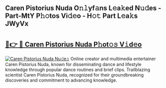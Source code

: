 ## Caren Pistorius Nuda O𝚗𝚕yf𝚊ns L𝚎a𝚔ed N𝚞𝚍es - Part-MtY P𝚑𝚘tos Vi𝚍𝚎o - H𝚘𝚝 Part L𝚎a𝚔s JWyVx

# <h2><a href="http://kf23y0i.oniu.top/?m=Caren+Pistorius+Nuda">🔗👉 🔴 Caren Pistorius Nuda P𝚑ot𝚘𝚜 V𝚒d𝚎o</a></h2>

[![Caren Pistorius Nuda Nu𝚍e𝚜](https://i.imgur.com/0qMVB7G.gif)](http://kf23y0i.oniu.top/?m=Caren+Pistorius+Nuda)
Online creator and multimedia entertainer Caren Pistorius Nuda, known for disseminating dance and lifestyle knowledge through popular dance routines and brief clips. Trailblazing scientist Caren Pistorius Nuda, recognized for their groundbreaking discoveries and commitment to advancing knowledge.  
